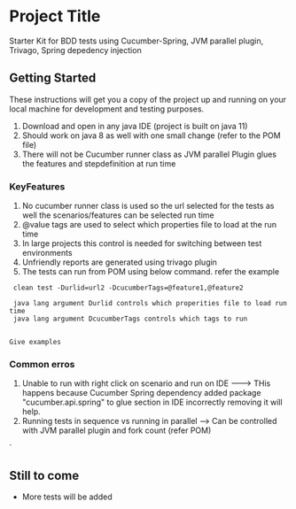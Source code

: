 # Project Title

Starter Kit for BDD tests using Cucumber-Spring, JVM parallel plugin, Trivago, Spring depedency injection

## Getting Started

These instructions will get you a copy of the project up and running on your local machine for development and testing purposes.
 1) Download and open in any java IDE (project is built on java 11)
 2) Should work on java 8 as well with one small change (refer to the POM file)
 3) There will not be Cucumber runner class as JVM parallel Plugin glues the features and stepdefinition at run time
 

       

### KeyFeatures

1) No cucumber runner class is used so the url selected for the tests as well the scenarios/features can be selected run time
2) @value tags are used to select which properties file to load at the run time
3) In large projects this control is needed for switching between test environments
4) Unfriendly reports are generated using trivago plugin
5) The tests can run from POM using below command. refer the example

 ```
  clean test -Durlid=url2 -DcucumberTags=@feature1,@feature2
  
  java lang argument Durlid controls which properities file to load run time
  java lang argument DcucumberTags controls which tags to run 
  
 ```


```
Give examples
```

### Common erros

1. Unable to run with right click on scenario and run on IDE ---> THis happens because Cucumber Spring dependency added package "cucumber.api.spring" to glue section in IDE incorrectly removing it will help.
2. Running tests in sequence vs running in parallel --> Can be controlled with JVM parallel plugin and fork count (refer POM) 


`
## Still to come

* More tests will be added
